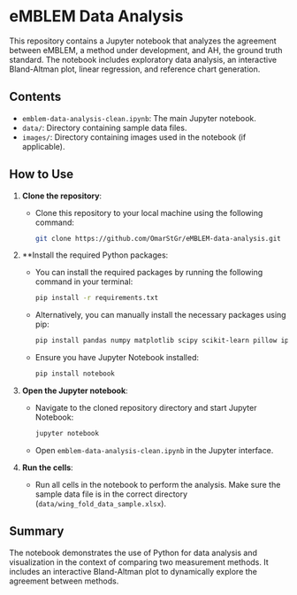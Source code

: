 # eMBLEM Data Analysis

This repository contains a Jupyter notebook that analyzes the agreement between eMBLEM, a method under development, and AH, the ground truth standard. The notebook includes exploratory data analysis, an interactive Bland-Altman plot, linear regression, and reference chart generation.

## Contents
- `emblem-data-analysis-clean.ipynb`: The main Jupyter notebook.
- `data/`: Directory containing sample data files.
- `images/`: Directory containing images used in the notebook (if applicable).

## How to Use

1. **Clone the repository**:
   - Clone this repository to your local machine using the following command:
     ```bash
     git clone https://github.com/OmarStGr/eMBLEM-data-analysis.git
     ```

2. **Install the required Python packages:
   - You can install the required packages by running the following command in your terminal:
     ```bash
     pip install -r requirements.txt
     ```
   - Alternatively, you can manually install the necessary packages using pip:
     ```bash
     pip install pandas numpy matplotlib scipy scikit-learn pillow ipywidgets 
     ```
   - Ensure you have Jupyter Notebook installed:
     ```bash
     pip install notebook
     ```

3. **Open the Jupyter notebook**:
   - Navigate to the cloned repository directory and start Jupyter Notebook:
     ```bash
     jupyter notebook
     ```
   - Open `emblem-data-analysis-clean.ipynb` in the Jupyter interface.

4. **Run the cells**:
   - Run all cells in the notebook to perform the analysis. Make sure the sample data file is in the correct directory (`data/wing_fold_data_sample.xlsx`).

## Summary
The notebook demonstrates the use of Python for data analysis and visualization in the context of comparing two measurement methods. It includes an interactive Bland-Altman plot to dynamically explore the agreement between methods.
